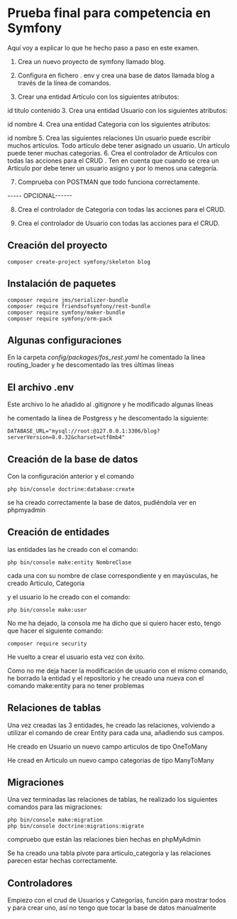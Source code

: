 # Prueba final para competencia en Symfony

Aquí voy a explicar lo que he hecho paso a paso en este examen.

1. Crea un nuevo proyecto de symfony llamado blog.

2. Configura en fichero . env y crea una base de datos llamada blog a través de la línea de comandos.

3. Crear una entidad Artículo con los siguientes atributos:

id
titulo
contenido 3. Crea una entidad Usuario con los siguientes atributos:

id
nombre 4. Crea una entidad Categoria con los siguientes atributos:

id
nombre 5. Crea las siguientes relaciones
Un usuario puede escribir muchos artículos. Todo artículo debe tener asignado un usuario.
Un artículo puede tener muchas categorias. 6. Crea el controlador de Artículos con todas las acciones para el CRUD . Ten en cuenta que cuando se crea un Artículo por debe tener un usuario asigno y por lo menos una categoría.

7. Comprueba con POSTMAN que todo funciona correctamente.

----- OPCIONAL------

8.  Crea el controlador de Categoria con todas las acciones para el CRUD.

9.  Crea el controlador de Usuario con todas las acciones para el CRUD.

## Creación del proyecto

```
composer create-project symfony/skeleton blog
```

## Instalación de paquetes

```
composer require jms/serializer-bundle
composer require friendsofsymfony/rest-bundle
composer require symfony/maker-bundle
composer require symfony/orm-pack
```

## Algunas configuraciones

En la carpeta _config/packages/fos_rest.yaml_ he comentado la línea routing_loader y he descomentado las tres últimas líneas

## El archivo .env

Este archivo lo he añadido al .gitignore y he modificado algunas líneas

he comentado la línea de Postgress y he descomentado la siguiente:

```
DATABASE_URL="mysql://root:@127.0.0.1:3306/blog?serverVersion=8.0.32&charset=utf8mb4"
```

## Creación de la base de datos

Con la configuración anterior y el comando

```
php bin/console doctrine:database:create
```

se ha creado correctamente la base de datos, pudiéndola ver en phpmyadmin

## Creación de entidades

las entidades las he creado con el comando:

```
php bin/console make:entity NombreClase
```

cada una con su nombre de clase correspondiente y en mayúsculas, he creado Articulo, Categoria

y el usuario lo he creado con el comando:

```
php bin/console make:user
```

No me ha dejado, la consola me ha dicho que si quiero hacer esto, tengo que hacer el siguiente comando:

```
composer require security
```

He vuelto a crear el usuario esta vez con éxito.

Como no me deja hacer la modificación de usuario con el mismo comando, he borrado la entidad y el repositorio y he creado una nueva con el comando make:entity para no tener problemas

## Relaciones de tablas

Una vez creadas las 3 entidades, he creado las relaciones, volviendo a utilizar el comando de crear Entity para cada una, añadiendo sus campos.

He creado en Usuario un nuevo campo articulos de tipo OneToMany

He cread en Articulo un nuevo campo categorias de tipo ManyToMany

## Migraciones

Una vez terminadas las relaciones de tablas, he realizado los siguientes comandos para las migraciones:

```
php bin/console make:migration
php bin/console doctrine:migrations:migrate
```

compruebo que están las relaciones bien hechas en phpMyAdmin

Se ha creado una tabla pivote para articulo_categoria y las relaciones parecen estar hechas correctamente.

## Controladores

Empiezo con el crud de Usuarios y Categorías, función para mostrar todos y para crear uno, así no tengo que tocar la base de datos manualmente
